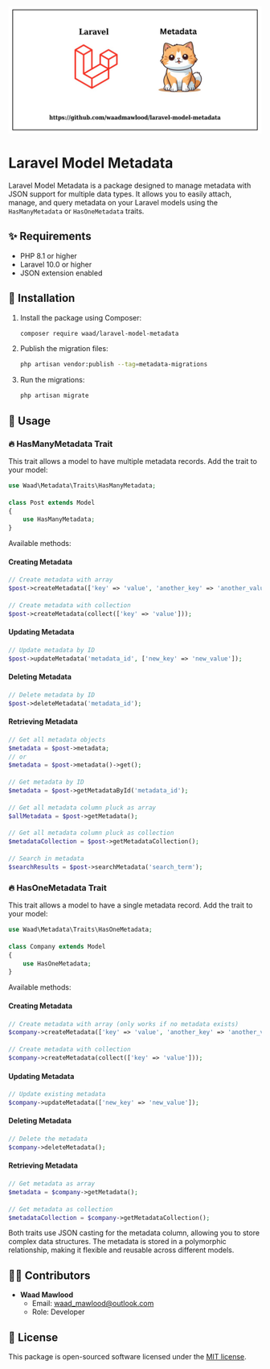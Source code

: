 ![Laravel Model Metadata](lmm.jpg)

# Laravel Model Metadata

Laravel Model Metadata is a package designed to manage metadata with JSON support for multiple data types. It allows you to easily attach, manage, and query metadata on your Laravel models using the `HasManyMetadata` or `HasOneMetadata` traits.

## ✨ Requirements

- PHP 8.1 or higher
- Laravel 10.0 or higher
- JSON extension enabled

## 💼 Installation

1. Install the package using Composer:
   ```bash
   composer require waad/laravel-model-metadata
   ```

2. Publish the migration files:
   ```bash
   php artisan vendor:publish --tag=metadata-migrations
   ```

3. Run the migrations:
   ```bash
   php artisan migrate
   ```

## 🎈 Usage

### 🔥 HasManyMetadata Trait

This trait allows a model to have multiple metadata records. Add the trait to your model:

```php
use Waad\Metadata\Traits\HasManyMetadata;

class Post extends Model
{
    use HasManyMetadata;
}
```

Available methods:

#### Creating Metadata
```php
// Create metadata with array
$post->createMetadata(['key' => 'value', 'another_key' => 'another_value']);

// Create metadata with collection
$post->createMetadata(collect(['key' => 'value']));
```

#### Updating Metadata
```php
// Update metadata by ID
$post->updateMetadata('metadata_id', ['new_key' => 'new_value']);
```

#### Deleting Metadata
```php
// Delete metadata by ID
$post->deleteMetadata('metadata_id');
```

#### Retrieving Metadata
```php
// Get all metadata objects
$metadata = $post->metadata;
// or
$metadata = $post->metadata()->get();

// Get metadata by ID
$metadata = $post->getMetadataById('metadata_id');

// Get all metadata column pluck as array
$allMetadata = $post->getMetadata();

// Get all metadata column pluck as collection
$metadataCollection = $post->getMetadataCollection();

// Search in metadata
$searchResults = $post->searchMetadata('search_term');
```

### 🔥 HasOneMetadata Trait

This trait allows a model to have a single metadata record. Add the trait to your model:

```php
use Waad\Metadata\Traits\HasOneMetadata;

class Company extends Model
{
    use HasOneMetadata;
}
```

Available methods:

#### Creating Metadata
```php
// Create metadata with array (only works if no metadata exists)
$company->createMetadata(['key' => 'value', 'another_key' => 'another_value']);

// Create metadata with collection
$company->createMetadata(collect(['key' => 'value']));
```

#### Updating Metadata
```php
// Update existing metadata
$company->updateMetadata(['new_key' => 'new_value']);
```

#### Deleting Metadata
```php
// Delete the metadata
$company->deleteMetadata();
```

#### Retrieving Metadata
```php
// Get metadata as array
$metadata = $company->getMetadata();

// Get metadata as collection
$metadataCollection = $company->getMetadataCollection();
```

Both traits use JSON casting for the metadata column, allowing you to store complex data structures. The metadata is stored in a polymorphic relationship, making it flexible and reusable across different models.


## 👨‍💻 Contributors

- **Waad Mawlood**
  - Email: waad_mawlood@outlook.com
  - Role: Developer



## 📝 License

This package is open-sourced software licensed under the [MIT license](LICENSE).
